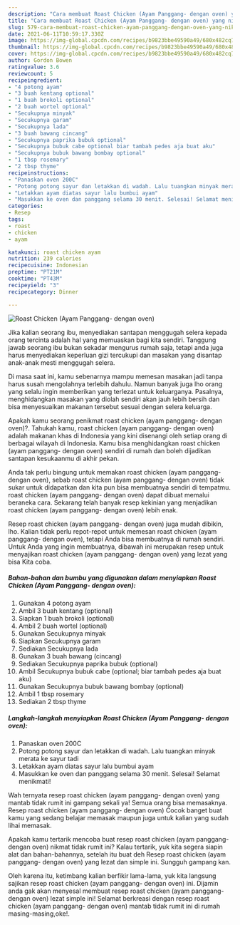```yaml
---
description: "Cara membuat Roast Chicken (Ayam Panggang- dengan oven) yang nikmat Untuk Jualan"
title: "Cara membuat Roast Chicken (Ayam Panggang- dengan oven) yang nikmat Untuk Jualan"
slug: 579-cara-membuat-roast-chicken-ayam-panggang-dengan-oven-yang-nikmat-untuk-jualan
date: 2021-06-11T10:59:17.330Z
image: https://img-global.cpcdn.com/recipes/b9823bbe49590a49/680x482cq70/roast-chicken-ayam-panggang-dengan-oven-foto-resep-utama.jpg
thumbnail: https://img-global.cpcdn.com/recipes/b9823bbe49590a49/680x482cq70/roast-chicken-ayam-panggang-dengan-oven-foto-resep-utama.jpg
cover: https://img-global.cpcdn.com/recipes/b9823bbe49590a49/680x482cq70/roast-chicken-ayam-panggang-dengan-oven-foto-resep-utama.jpg
author: Gordon Bowen
ratingvalue: 3.6
reviewcount: 5
recipeingredient:
- "4 potong ayam"
- "3 buah kentang optional"
- "1 buah brokoli optional"
- "2 buah wortel optional"
- "Secukupnya minyak"
- "Secukupnya garam"
- "Secukupnya lada"
- "3 buah bawang cincang"
- "Secukupnya paprika bubuk optional"
- "Secukupnya bubuk cabe optional biar tambah pedes aja buat aku"
- "Secukupnya bubuk bawang bombay optional"
- "1 tbsp rosemary"
- "2 tbsp thyme"
recipeinstructions:
- "Panaskan oven 200C"
- "Potong potong sayur dan letakkan di wadah. Lalu tuangkan minyak merata ke sayur tadi"
- "Letakkan ayam diatas sayur lalu bumbui ayam"
- "Masukkan ke oven dan panggang selama 30 menit. Selesai! Selamat menikmati!"
categories:
- Resep
tags:
- roast
- chicken
- ayam

katakunci: roast chicken ayam 
nutrition: 239 calories
recipecuisine: Indonesian
preptime: "PT21M"
cooktime: "PT43M"
recipeyield: "3"
recipecategory: Dinner

---
```



![Roast Chicken (Ayam Panggang- dengan oven)](https://img-global.cpcdn.com/recipes/b9823bbe49590a49/680x482cq70/roast-chicken-ayam-panggang-dengan-oven-foto-resep-utama.jpg)

Jika kalian seorang ibu, menyediakan santapan menggugah selera kepada orang tercinta adalah hal yang memuaskan bagi kita sendiri. Tanggung jawab seorang ibu bukan sekadar mengurus rumah saja, tetapi anda juga harus menyediakan keperluan gizi tercukupi dan masakan yang disantap anak-anak mesti menggugah selera.

Di masa  saat ini, kamu sebenarnya mampu memesan masakan jadi tanpa harus susah mengolahnya terlebih dahulu. Namun banyak juga lho orang yang selalu ingin memberikan yang terlezat untuk keluarganya. Pasalnya, menghidangkan masakan yang diolah sendiri akan jauh lebih bersih dan bisa menyesuaikan makanan tersebut sesuai dengan selera keluarga. 



Apakah kamu seorang penikmat roast chicken (ayam panggang- dengan oven)?. Tahukah kamu, roast chicken (ayam panggang- dengan oven) adalah makanan khas di Indonesia yang kini disenangi oleh setiap orang di berbagai wilayah di Indonesia. Kamu bisa menghidangkan roast chicken (ayam panggang- dengan oven) sendiri di rumah dan boleh dijadikan santapan kesukaanmu di akhir pekan.

Anda tak perlu bingung untuk memakan roast chicken (ayam panggang- dengan oven), sebab roast chicken (ayam panggang- dengan oven) tidak sukar untuk didapatkan dan kita pun bisa membuatnya sendiri di tempatmu. roast chicken (ayam panggang- dengan oven) dapat dibuat memalui beraneka cara. Sekarang telah banyak resep kekinian yang menjadikan roast chicken (ayam panggang- dengan oven) lebih enak.

Resep roast chicken (ayam panggang- dengan oven) juga mudah dibikin, lho. Kalian tidak perlu repot-repot untuk memesan roast chicken (ayam panggang- dengan oven), tetapi Anda bisa membuatnya di rumah sendiri. Untuk Anda yang ingin membuatnya, dibawah ini merupakan resep untuk menyajikan roast chicken (ayam panggang- dengan oven) yang lezat yang bisa Kita coba.

<!--inarticleads1-->

##### Bahan-bahan dan bumbu yang digunakan dalam menyiapkan Roast Chicken (Ayam Panggang- dengan oven):

1. Gunakan 4 potong ayam
1. Ambil 3 buah kentang (optional)
1. Siapkan 1 buah brokoli (optional)
1. Ambil 2 buah wortel (optional)
1. Gunakan Secukupnya minyak
1. Siapkan Secukupnya garam
1. Sediakan Secukupnya lada
1. Gunakan 3 buah bawang (cincang)
1. Sediakan Secukupnya paprika bubuk (optional)
1. Ambil Secukupnya bubuk cabe (optional; biar tambah pedes aja buat aku)
1. Gunakan Secukupnya bubuk bawang bombay (optional)
1. Ambil 1 tbsp rosemary
1. Sediakan 2 tbsp thyme




<!--inarticleads2-->

##### Langkah-langkah menyiapkan Roast Chicken (Ayam Panggang- dengan oven):

1. Panaskan oven 200C
1. Potong potong sayur dan letakkan di wadah. Lalu tuangkan minyak merata ke sayur tadi
1. Letakkan ayam diatas sayur lalu bumbui ayam
1. Masukkan ke oven dan panggang selama 30 menit. Selesai! Selamat menikmati!




Wah ternyata resep roast chicken (ayam panggang- dengan oven) yang mantab tidak rumit ini gampang sekali ya! Semua orang bisa memasaknya. Resep roast chicken (ayam panggang- dengan oven) Cocok banget buat kamu yang sedang belajar memasak maupun juga untuk kalian yang sudah lihai memasak.

Apakah kamu tertarik mencoba buat resep roast chicken (ayam panggang- dengan oven) nikmat tidak rumit ini? Kalau tertarik, yuk kita segera siapin alat dan bahan-bahannya, setelah itu buat deh Resep roast chicken (ayam panggang- dengan oven) yang lezat dan simple ini. Sungguh gampang kan. 

Oleh karena itu, ketimbang kalian berfikir lama-lama, yuk kita langsung sajikan resep roast chicken (ayam panggang- dengan oven) ini. Dijamin anda gak akan menyesal membuat resep roast chicken (ayam panggang- dengan oven) lezat simple ini! Selamat berkreasi dengan resep roast chicken (ayam panggang- dengan oven) mantab tidak rumit ini di rumah masing-masing,oke!.

